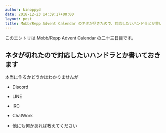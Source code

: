 ```yaml
---
author: kinoppyd
date: 2018-12-23 14:39:17+00:00
layout: post
title: Mobb/Repp Advent Calendar のネタが尽きたので、対応したいハンドラとか書いときます
---
```


このエントリは Mobb/Repp Advent Calendar の二十三日目です。


## ネタが切れたので対応したいハンドラとか書いておきます


本当に作るかどうかはわかりませんが



 	
  * Discord

 	
  * LINE

 	
  * IRC

 	
  * ChatWork

 	
  * 他にも何かあれば教えてください
